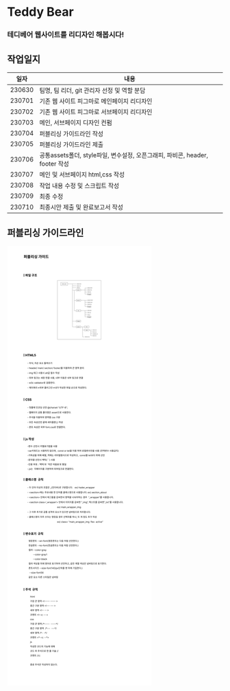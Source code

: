 # Teddy Bear

### 테디베어 웹사이트를 리디자인 해봅시다!

## 작업일지

| 일자   | 내용                                                                         |
| ------ | ---------------------------------------------------------------------------- |
| 230630 | 팀명, 팀 리더, git 관리자 선정 및 역할 분담                                  |
| 230701 | 기존 웹 사이트 피그마로 메인페이지 리디자인                                  |
| 230702 | 기존 웹 사이트 피그마로 서브페이지 리디자인                                  |
| 230703 | 메인, 서브페이지 디자인 컨펌                                                 |
| 230704 | 퍼블리싱 가이드라인 작성                                                     |
| 230705 | 퍼블리싱 가이드라인 제출                                                     |
| 230706 | 공통assets폴더, style파일, 변수설정, 오픈그래피, 파비콘, header, footer 작성 |
| 230707 | 메인 및 서브페이지 html,css 작성                                             |
| 230708 | 작업 내용 수정 및 스크립트 작성                                              |
| 230709 | 최종 수정                                                                    |
| 230710 | 최종시안 제출 및 완료보고서 작성                                             |

## 퍼블리싱 가이드라인

![picture alt](./images/PublishingGuide.png 'PublishingGuide')
